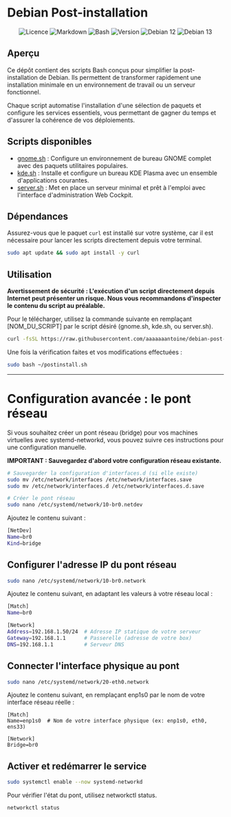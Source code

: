 # Debian Post-installation
<div align="center">
 
  ![Licence](https://img.shields.io/badge/licence-GPL--3.0-blue) ![Markdown](https://img.shields.io/badge/Format-Markdown-000000?logo=markdown&logoColor=white) ![Bash](https://img.shields.io/badge/langue-Bash-4EAA25?style=flat&logo=gnubash&logoColor=white) ![Version](https://img.shields.io/badge/version-1.0-informational) ![Debian 12](https://img.shields.io/badge/OS-Debian%2012%20(Bookworm)-A80030?logo=debian&logoColor=white) ![Debian 13](https://img.shields.io/badge/OS-Debian%2013%20(Trixie)-A80030?logo=debian&logoColor=white)
  
</div>

## Aperçu

Ce dépôt contient des scripts Bash conçus pour simplifier la post-installation de Debian. Ils permettent de transformer rapidement une installation minimale en un environnement de travail ou un serveur fonctionnel.

Chaque script automatise l'installation d'une sélection de paquets et configure les services essentiels, vous permettant de gagner du temps et d'assurer la cohérence de vos déploiements.

## Scripts disponibles

* [gnome.sh](https://github.com/aaaaaaantoine/debian-post-install/blob/main/gnome.sh) : Configure un environnement de bureau GNOME complet avec des paquets utilitaires populaires.
* [kde.sh](https://github.com/aaaaaaantoine/debian-post-install/blob/main/kde.sh) : Installe et configure un bureau KDE Plasma avec un ensemble d'applications courantes.
* [server.sh](https://github.com/aaaaaaantoine/debian-post-install/blob/main/server.sh) : Met en place un serveur minimal et prêt à l'emploi avec l'interface d'administration Web Cockpit.

## Dépendances

Assurez-vous que le paquet `curl` est installé sur votre système, car il est nécessaire pour lancer les scripts directement depuis votre terminal.

```sh
sudo apt update && sudo apt install -y curl
```

## Utilisation
**Avertissement de sécurité : L'exécution d'un script directement depuis Internet peut présenter un risque. Nous vous recommandons d'inspecter le contenu du script au préalable.**

Pour le télécharger, utilisez la commande suivante en remplaçant [NOM_DU_SCRIPT] par le script désiré (gnome.sh, kde.sh, ou server.sh).

```sh
curl -fsSL https://raw.githubusercontent.com/aaaaaaantoine/debian-post-install/main/[NOM_DU_SCRIPT] -o ~/postinstall.sh
```

Une fois la vérification faites et vos modifications effectuées :
```sh
sudo bash ~/postinstall.sh
```

---

# Configuration avancée : le pont réseau

Si vous souhaitez créer un pont réseau (bridge) pour vos machines virtuelles avec systemd-networkd, vous pouvez suivre ces instructions pour une configuration manuelle.

**IMPORTANT : Sauvegardez d'abord votre configuration réseau existante.**

```sh
# Sauvegarder la configuration d'interfaces.d (si elle existe)
sudo mv /etc/network/interfaces /etc/network/interfaces.save
sudo mv /etc/network/interfaces.d /etc/network/interfaces.d.save
```
```sh
# Créer le pont réseau
sudo nano /etc/systemd/network/10-br0.netdev
```

Ajoutez le contenu suivant :

```sh
[NetDev]
Name=br0
Kind=bridge
```

## Configurer l'adresse IP du pont réseau
```sh
sudo nano /etc/systemd/network/10-br0.network
```

Ajoutez le contenu suivant, en adaptant les valeurs à votre réseau local :
```sh
[Match]
Name=br0

[Network]
Address=192.168.1.50/24  # Adresse IP statique de votre serveur
Gateway=192.168.1.1      # Passerelle (adresse de votre box)
DNS=192.168.1.1          # Serveur DNS
```

## Connecter l'interface physique au pont
```sh
sudo nano /etc/systemd/network/20-eth0.network
```

Ajoutez le contenu suivant, en remplaçant enp1s0 par le nom de votre interface réseau réelle :
```
[Match]
Name=enp1s0  # Nom de votre interface physique (ex: enp1s0, eth0, ens33)

[Network]
Bridge=br0
```

## Activer et redémarrer le service
```sh
sudo systemctl enable --now systemd-networkd
```

Pour vérifier l'état du pont, utilisez networkctl status.
```sh
networkctl status
```
